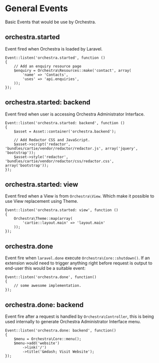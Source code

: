 # General Events

Basic Events that would be use by Orchestra.

## orchestra.started

Event fired when Orchestra is loaded by Laravel.

	Event::listen('orchestra.started', function ()
	{
		// Add an enquiry resource page
		$enquiry = Orchestra\Resources::make('contact', array(
			'name' => 'Contacts',
			'uses' => 'api.enquiries',
		));
	});

## orchestra.started: backend

Event fired when user is accessing Orchestra Administrator Interface.

	Event::listen('orchestra.started: backend', function ()
	{
		$asset = Asset::container('orchestra.backend');
		
		// Add Redactor CSS and JavaScript.
		$asset->script('redactor', 'bundles/cartie/vendor/redactor/redactor.js', array('jquery', 'bootstrap'));
		$asset->style('redactor', 'bundles/cartie/vendor/redactor/css/redactor.css', array('bootstrap'));
	});

## orchestra.started: view

Event fired when a View is from `Orchestra\View`. Which make it possible to use View replacement using Theme.

	Event::listen('orchestra.started: view', function ()
	{
		Orchestra\Theme::map(array(
			'cartie::layout.main' => 'layout.main'
		));
	});

## orchestra.done

Event fire when `laravel.done` execute `Orchestra\Core::shutdown()`. If an extension would need to trigger anything right
before request is output to end-user this would be a suitable event:

	Event::listen('orchestra.done', function()
	{
		// some awesome implementation.
	}); 

## orchestra.done: backend

Event fire after a request is handled by `Orchestra\Controller`, this is being used internally to generate 
Orchestra Administrator Interface menu.

	Event::listen('orchestra.done: backend', function()
	{
		$menu = Orchestra\Core::menu();
		$menu->add('website')
			->link('/')
			->title('&mdash; Visit Website');
	});
